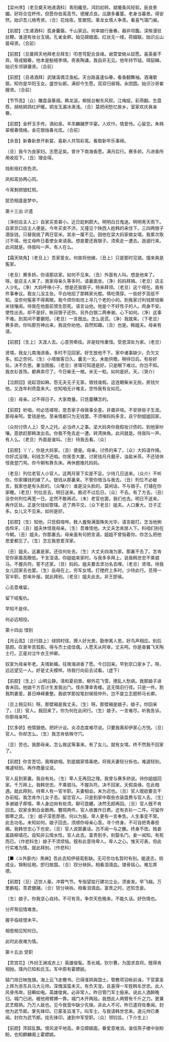 <!-- { "loadSidebar": true } -->
【梁州序】〔老旦奠天地递酒科〕靑阳纔至。鸿钧初转。就暖条风轻软。辰良景媚。好将合卺杯传。但愿你伯鸾高节。德耀贞良。瓜瓞多蕃蔓。老身当暮景。得安然。始识吾儿络秀贤。〔合〕花烛夜。笙歌院。乘龙女壻人争羡。看喜气蔼门阑。

【前腔】〔生递酒科〕孤身囊罄。千山家远。何幸娘行垂眷。器非坦腹。深惭漫驻丝鞭。谁道有妆台玉镜。孔雀金屛。始见嫦娥面。红丝无一缕。荷姻联。始识丘山苗母贤。〔合前〕 

【前腔】〔旦奠拜天地拜老旦拜生〕叩苍穹配合良缘。谢萱堂俯从奴愿。喜英豪不弃。辱成姻眷。他本是魁梧李靖。奇表陶谦。我自非无见。他年持节钺。珥貂蝉。始识东邻骐骥贤。〔合前〕 

【前腔】〔丑递酒拜〕武陵溪偶泛渔舩。天台路喜逢仙眷。看香翻舞袖。酒淹歌扇。知你是华阳玉女。盛世仙郞。满却今生愿。双双归昼锦。永团圆。始识沙哥崔嫂贤。〔合前〕 

【节节高】〔众〕雕盘袅篆烟。爇龙涎。柳摇台榭东风软。江梅绽。彩燕翻。生盘荐。胡桃鹓鸽红炉暖。铜龙玉漏冰澌浅。〔合〕莫把闲愁忆故乡。室家欢庆眞亲眷。

【前腔】金杯玉手传。酒如泉。羊羔麟脯罗华宴。人欢忭。情爱怜。心留恋。朱帏翠幙春情绻。金花银烛春光炫。〔合前〕 

【余音】新春新景开新宴。喜新人共驾彩鸾。看取新年乐事绵。

〔旦〕我今为良家妇。志愿足矣。曾许下南海香愿。满月后行。赛多娇。凡进香所用收拾下。〔丑〕理会得。 

烛影摇红夜色浓。



凤和鸾协两心同。

今宵剩把银缸照。



犹恐相逢是梦中。 

第十三出
计遣

〔净扮店主人上〕自家买卖甚小。近日龁剌颇大。明明白日鬼迷。明明靑天雨下。自家京口店主人便是。今年买卖不济。又撞见个陕西人姓韩的来住下。三四两银子酒饭钱。只替我挑了两日官米。其余一厘不见。因他在梁大妈家做女壻。我累次取讨不得。他丈母昨日着使女来请我。想是要还我银子。须索走一遭去。迤逦行来。此间就是。待我叫一声。有人在么。 

【霜天晓角】〔老旦上〕吾家爱女。何故将他嫁。〔丑上〕只是那时见错。撞来眞是寃家。

〔老旦〕赛多娇。你请那店家。如何不见来。〔丑〕外面有人叫。想是他来了。呀。是店主人来了。我家母亲久等多时。请裏面坐。〔净〕妈妈拜揖。〔老旦〕店主人少礼。〔净〕大妈呼唤小子。想是还我银子。特来拜领。〔老旦〕这个得在。我有件事奉议。我女儿没主张。平白地招了那韩家光棍。倩吃倩穿。一些好歹高低不知。没奈何寃家不得离眼。我今烦你街坊上寻几个老的小的。到我家讨利钱房钱柴米钱嚷闹。待我在他面前恨生怨死。语言讪他。他是个不好性子的人。肉身不安。使性出去。却不是好。帐目银子还你。另外白银二两奉谢。心下如何。〔净〕这事不难。到其间不要霸短。〔老旦〕一言旣出。怎么说谎。〔净〕我就来。〔下老旦〕赛多娇。你叫那穷神出来。我说你劝他。自然知趣。〔丑〕也是。韩姐夫。母亲有请。 

【前腔】〔生上〕天涯人去。心意劳牵挂。非是轻怜重惜。受恩深处为家。〔老旦〕 

贤壻。我女儿南海进香。多时不见回家。好生放他不下。家中诸事缺少。负欠又多。如之奈何。〔生〕小壻做客日久。囊无一文。未能供赡。稍待日后。有些好处。决不负恩。重当图报。〔老旦〕贤壻可知道是好。只是眼下难过。你岂不知。我衣衫首饰。都典卖尽了。今日柴无一根。米无一粒。如何是好。天。〔哭介〕 

【泣颜回】说起泪如麻。怨无夫无子无家。银钱谁假。这连朝柴米无些。房钱欠他。又连年利债盘来大。也知咱无计难支。空怜我有女如花。

〔丑〕母亲。过不得日子。大家商量。只恁虀糟怎的。 

【前腔】听咱。何必恁嗟呀。思吾家子母做事全差。非聋非哑。不安排些子生涯。那母亲呵。爱钱是他。至亲情都只为无钱罢。不须嗔妈妈多言。且宁耐姐姐回家。

〔众扮讨债人上〕受人之托。必当终人之事。梁大妈央你我假妆讨债的。到他家吵嚷。意欲赶那韩泼出去。你我不免去走一遭。转湾抹角。此间就是。待我叫一声。有人么。〔老旦〕外面是谁叫。〔丑〕待我去看。〔众〕 

【前腔】丫丫。你是大妈家。〔丑〕便是。母亲。讨债的来了。〔众〕大妈请作揖。你好忒没理。利钱怎不还咱。你居吾大厦。讨房钱月月磨牙。油盐米茶。不还钱休怪我登门骂。你今朝有靠东床。再休题推托妈妈。

〔老旦〕列位老官人小官人。这两月家下实是不足。少待几日送来。〔众介〕不听你。你家赚钱的嫁了人。银钱从那裏来。不管你借当与我去。〔丑〕列位不必破言。我家也是有头脸的。〔众嚷介〕谁是没头脸的。莫闲话。不与银子。打铺在你家睡。〔老旦〕列位且去。明日送来。极迟不过后日。〔众〕不去。有了方去。〔丑〕没奈何列位再宽一日。定然不敢再迟。〔末〕老官也罢。我们也去。明日不送来。再作区处。正是欠钱如管辖。还了两平交。〔众下老旦〕姐夫。人口重大。日子正多。女儿又不见来。如何是好。 

【前腔】〔生〕知他。只恁假喧哗。敎人羞惭满面殊失光华。语言敲打。怎当他俐齿伶牙。〔丑〕姐夫休怪我母亲。〔生〕吾难怪他。大丈夫怎肯居人下。料咱们别在今朝。〔丑〕姐夫。你那裏去。母亲虽有句把言语。姐姐不曾恼着你。你怎么把他恩爱都忘了。〔生〕怎忘我恩爱浑家。

〔丑〕姐夫。这裏是家。还往何处去。〔生〕大丈夫四海为家。那裏不去了。怎肯受你家眉高眼低。干言湿语。你姐姐来家时。与我多多拜上。说我韩世忠不乘驷马。不握兵符。誓不还家。〔丑〕妈妈。姐夫要去求功名去哩。〔老旦〕贤壻。待我女儿回家去也罢。〔生〕岳母在上。穷军女壻。打搅府上多时。少待此行。觅得一官半职。卽来补报。就此拜别。〔老旦〕姐夫此去。非王卽侯。 

心去意难留。



留下结寃仇。

早知不是伴。



何必远相投。 

第十四出
惜别

【月云高】〔旦行路上〕绿阴村径。撩人好光景。勖惨离人思。好鸟声相应。别后慈颜。叹衰年苦孤影。得与杰士成佳偶。人愿天从阿幸。丈夫呵。你是奋翼飞天陶士行。正是对泣牛衣王仲卿。

奴家为母亲年老。夫壻新婚。往南海进香了愿。今日回来。早到京口家乡了。呀。远远望见一人。好是丈夫模样。待我行向前去试看。〔虚下〕 

【前腔】〔生上〕山明云静。淸和夏初景。柳外花飞雪。撩乱人愁病。我那娘子进香未回。他娘千方百计生发我出门。怪杀薄幸靑楼。这无情旧行径。只是一件。割我荆妻爱。甚日峥嵘重整。我欲学那投笔封侯班仲升。岂不是立志题桥马长卿。

〔旦上相见科〕呀。那壁厢是我丈夫。〔生〕呀。那壁厢是娘子。娘子。你回来了。〔旦〕官人。我回来了。你为何在此闲行。〔生〕娘子。一言难尽。听我吿诉。你那母亲呵。 

【忆多娇】他情狠绝。把奸计设。炎凉态度难尽说。只要我离却伊家心方悦。〔旦〕官人。你却怎么。〔生〕我怎肯依株守穴。

〔旦〕苦也。我那母亲。怎么做这等事来。有了女儿。就有女壻。终不然我不回家了。 

【前腔】你言苦切。我喉欲咽。到底娼家情毒绝。将我夫妻轻分拆也。难遽轻别。难遽轻别。再作商量议说。

官人且到家裏。我自有处。〔生〕卑人无再回之理。我曾与赛多娇说。待你姐姐回家。千万拜上。我韩世忠。不乘驷马。不握兵符。决不回家。天假良缘。在此相遇。就此拜别。待卑人有一官半职。夫妻相会。未为迟也。〔旦〕官人旣欲要去干办前程。我怎肯作儿女子态。留恋官人。只是到家中取些衣装盘费与官人去。〔生〕多谢娘子厚情。卑人身边尙有些须。聊可盘纒。决然无颜再回。〔旦〕官人旣不肯回去。奴家余剩白金数两。簪珥两件。官人收置作日费。还有衣衫一二件。可留作御寒之具。〔生〕娘子深恩厚德。何以为报。卑人更有一言奉吿。人生事变不常。此去功名。未知如何。娘子回去。须顺你母亲心意。寻个终身。不可自把靑春担搁。我韩世忠心下也安。〔旦〕官人说那裏话。岂不闻一与之醮。终身不改。贱妾虽路柳墙花。自知非云情水性。官人此去。富贵到手。别娶名门。妾一闻知。有死而已。〔作悲科生〕娘子不须烦恼。旣有此意待卑人。卑人之心。惟天可表。但此行实难为情。就此拜别。〔作悲科〕 

【■〈斗外斵内〉黑麻】吾此去知伊镜鸾影缺。无可奈功名暂时有别。能遂志。倘成业。锦制征袍。卽归故国。〔合〕钗分袂拆。相看泪滴血。镂骨铭心。难忘厚德。

【前腔】〔旦〕迈世人豪。冲霄气节。专指望兹行建功立业。须奋发。早飞越。万里鹏程。羡君健翮。〔合〕钗分袂拆。相看泪滴血。富贵之时。还知念妾。

〔生〕娘子。你我坚心自持。不可有背。争奈天色晚来。不能久话。好伤情也。 

分开鸳侣情难舍。



握手临岐恨未平。

相思相见知何日。



此时此夜难为情。 

第十五出
受职

【赏宫花】〔外扮王渊戎衣上〕英雄俊髦。羡长城。钦尔曹。为国求良将。旣得肯相抛。璞内已知和氏玉。军中原有霍嫖姚。

辕门旭日映旌旗。海上云飞走檄书。已得淮阴眞国士。管教项羽帐前诛。下官蒙圣上拜为浙东兵马大元帅。深愧溪蛮未灭。有负天宠。且喜得一军姓韩名世忠。此人风骨伟岸。目瞬如电。英雄俊爽。必非常人。昨日管门军士报来。说此人酒醉晚归。城门已闭。被他用臂膊一靠。城门木开两段。我想此人两臂有千斤之力。更兼武艺精熟。乃万人敌也。见今我营中缺少先锋。非此人不可。昨已遣将佐奏闻。封他为武节郞。掌先锋印。已蒙圣旨准下。叫军士。与我请韩世忠来。道元帅已奏闻。封你为武节郞。挂先锋印。速到中军受职。〔众〕领钧旨。〔下介生上〕 

【前腔】萍踪乱飘。恨风波平地高。幸见嫦娥面。眷爱意难消。谁信燕子楼中张盼盼。也知麒麟阁上霍嫖姚。

